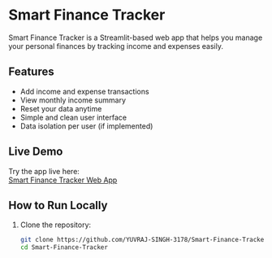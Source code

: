 # Smart Finance Tracker

Smart Finance Tracker is a Streamlit-based web app that helps you manage your personal finances by tracking income and expenses easily.

## Features

- Add income and expense transactions
- View monthly income summary
- Reset your data anytime
- Simple and clean user interface
- Data isolation per user (if implemented)

## Live Demo

Try the app live here:  
[Smart Finance Tracker Web App](https://smart-finance-tracker-2wle9axpspylqswuyej9ca.streamlit.app/#add-transaction)

## How to Run Locally

1. Clone the repository:
   ```bash
   git clone https://github.com/YUVRAJ-SINGH-3178/Smart-Finance-Tracker.git
   cd Smart-Finance-Tracker
